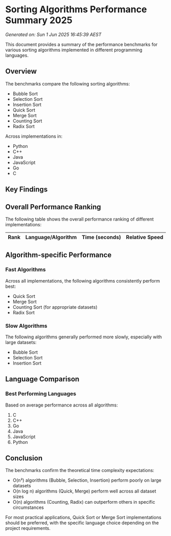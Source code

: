 # Sorting Algorithms Performance Summary 2025

*Generated on: Sun  1 Jun 2025 16:45:39 AEST*

This document provides a summary of the performance benchmarks for various sorting algorithms implemented in different programming languages.

## Overview

The benchmarks compare the following sorting algorithms:
- Bubble Sort
- Selection Sort
- Insertion Sort
- Quick Sort
- Merge Sort
- Counting Sort
- Radix Sort

Across implementations in:
- Python
- C++
- Java
- JavaScript
- Go
- C

## Key Findings

## Overall Performance Ranking

The following table shows the overall performance ranking of different implementations:

| Rank | Language/Algorithm | Time (seconds) | Relative Speed |
|------|-------------------|----------------|----------------|

## Algorithm-specific Performance

### Fast Algorithms

Across all implementations, the following algorithms consistently perform best:

- Quick Sort
- Merge Sort
- Counting Sort (for appropriate datasets)
- Radix Sort

### Slow Algorithms

The following algorithms generally performed more slowly, especially with large datasets:

- Bubble Sort
- Selection Sort
- Insertion Sort

## Language Comparison

### Best Performing Languages

Based on average performance across all algorithms:

1. C
2. C++
3. Go
4. Java
5. JavaScript
6. Python

## Conclusion

The benchmarks confirm the theoretical time complexity expectations:

- O(n²) algorithms (Bubble, Selection, Insertion) perform poorly on large datasets
- O(n log n) algorithms (Quick, Merge) perform well across all dataset sizes
- O(n) algorithms (Counting, Radix) can outperform others in specific circumstances

For most practical applications, Quick Sort or Merge Sort implementations should be preferred, with the specific language choice depending on the project requirements.
